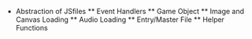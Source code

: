 * Abstraction of JSfiles
** Event Handlers
** Game Object
** Image and Canvas Loading
** Audio Loading
** Entry/Master File
** Helper Functions
